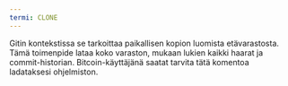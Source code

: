 ```yaml
---
termi: CLONE
---
```


Gitin kontekstissa se tarkoittaa paikallisen kopion luomista etävarastosta. Tämä toimenpide lataa koko varaston, mukaan lukien kaikki haarat ja commit-historian. Bitcoin-käyttäjänä saatat tarvita tätä komentoa ladataksesi ohjelmiston.